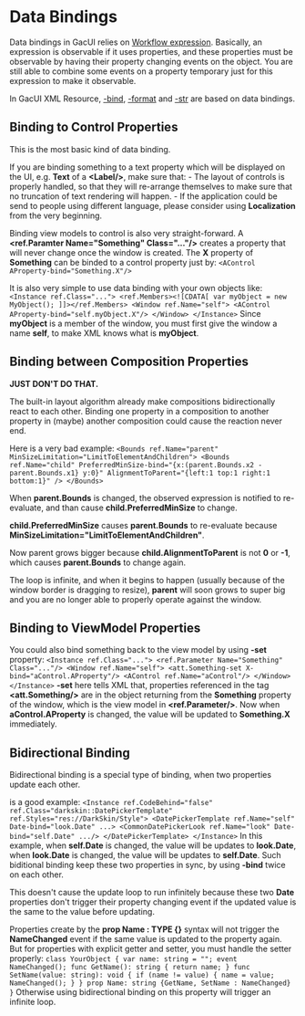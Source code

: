 # Data Bindings

Data bindings in GacUI relies on [Workflow expression](../.././workflow/lang/bind.md). Basically, an expression is observable if it uses properties, and these properties must be observable by having their property changing events on the object. You are still able to combine some events on a property temporary just for this expression to make it observable.

In GacUI XML Resource, [-bind](../.././gacui/xmlres/instance/properties.md), [-format](../.././gacui/xmlres/instance/properties.md) and [-str](../.././gacui/xmlres/instance/properties.md) are based on data bindings.

## Binding to Control Properties

This is the most basic kind of data binding.

If you are binding something to a text property which will be displayed on the UI, e.g. **Text** of a **\<Label/\>**, make sure that: - The layout of controls is properly handled, so that they will re-arrange themselves to make sure that no truncation of text rendering will happen. - If the application could be send to people using different language, please consider using **Localization** from the very beginning.

Binding view models to control is also very straight-forward. A **\<ref.Paramter Name="Something" Class="..."/\>** creates a property that will never change once the window is created. The **X** property of **Something** can be binded to a control property just by: ``` <AControl AProperty-bind="Something.X"/> ```

It is also very simple to use data binding with your own objects like: ``` <Instance ref.Class="..."> <ref.Members><![CDATA[ var myObject = new MyObject(); ]]></ref.Members> <Window ref.Name="self"> <AControl AProperty-bind="self.myObject.X"/> </Window> </Instance> ``` Since **myObject** is a member of the window, you must first give the window a name **self**, to make XML knows what is **myObject**.

## Binding between Composition Properties

**JUST DON'T DO THAT.**

The built-in layout algorithm already make compositions bidirectionally react to each other. Binding one property in a composition to another property in (maybe) another composition could cause the reaction never end.

Here is a very bad example: ``` <Bounds ref.Name="parent" MinSizeLimitation="LimitToElementAndChildren"> <Bounds ref.Name="child" PreferredMinSize-bind="{x:(parent.Bounds.x2 - parent.Bounds.x1} y:0}" AlignmentToParent="{left:1 top:1 right:1 bottom:1}" /> </Bounds> ```

When **parent.Bounds** is changed, the observed expression is notified to re-evaluate, and than cause **child.PreferredMinSize** to change.

**child.PreferredMinSize** causes **parent.Bounds** to re-evaluate because **MinSizeLimitation="LimitToElementAndChildren"**.

Now parent grows bigger because **child.AlignmentToParent** is not **0** or **-1**, which causes **parent.Bounds** to change again.

The loop is infinite, and when it begins to happen (usually because of the window border is dragging to resize), **parent** will soon grows to super big and you are no longer able to properly operate against the window.

## Binding to ViewModel Properties

You could also bind something back to the view model by using **-set** property: ``` <Instance ref.Class="..."> <ref.Parameter Name="Something" Class="..."/> <Window ref.Name="self"> <att.Something-set X-bind="aControl.AProperty"/> <AControl ref.Name="aControl"/> </Window> </Instance> ``` **-set** here tells XML that, properties referenced in the tag **\<att.Something/\>** are in the object returning from the **Something** property of the window, which is the view model in **\<ref.Parameter/\>**. Now when **aControl.AProperty** is changed, the value will be updated to **Something.X** immediately.

## Bidirectional Binding

Bidirectional binding is a special type of binding, when two properties update each other.

[<CommonDatePickerLook/>](../.././gacui/components/ctemplates/commondatepickerlook.md) is a good example: ``` <Instance ref.CodeBehind="false" ref.Class="darkskin::DatePickerTemplate" ref.Styles="res://DarkSkin/Style"> <DatePickerTemplate ref.Name="self" Date-bind="look.Date" ...> <CommonDatePickerLook ref.Name="look" Date-bind="self.Date" .../> </DatePickerTemplate> </Instance> ``` In this example, when **self.Date** is changed, the value will be updates to **look.Date**, when **look.Date** is changed, the value will be updates to **self.Date**. Such biditional binding keep these two properties in sync, by using **-bind** twice on each other.

This doesn't cause the update loop to run infinitely because these two **Date** properties don't trigger their property changing event if the updated value is the same to the value before updating.

Properties create by the **prop Name : TYPE {}** syntax will not trigger the **NameChanged** event if the same value is updated to the property again. But for properties with explicit getter and setter, you must handle the setter properly: ``` class YourObject { var name: string = ""; event NameChanged(); func GetName(): string { return name; } func SetName(value: string): void { if (name != value) { name = value; NameChanged(); } } prop Name: string {GetName, SetName : NameChanged} } ``` Otherwise using bidirectional binding on this property will trigger an infinite loop.

